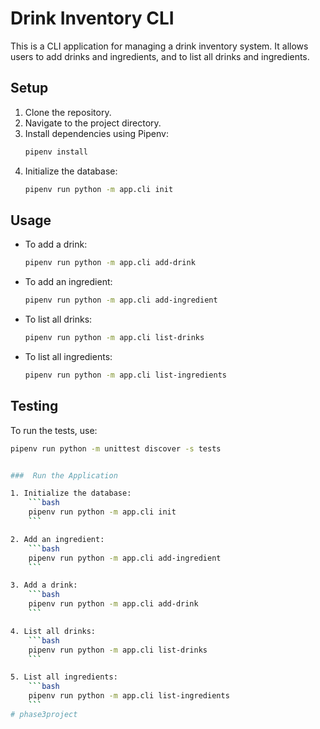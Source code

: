 # Drink Inventory CLI

This is a CLI application for managing a drink inventory system. It allows users to add drinks and ingredients, and to list all drinks and ingredients.

## Setup

1. Clone the repository.
2. Navigate to the project directory.
3. Install dependencies using Pipenv:
    ```bash
    pipenv install
    ```
4. Initialize the database:
    ```bash
    pipenv run python -m app.cli init
    ```

## Usage

- To add a drink:
    ```bash
    pipenv run python -m app.cli add-drink
    ```

- To add an ingredient:
    ```bash
    pipenv run python -m app.cli add-ingredient
    ```

- To list all drinks:
    ```bash
    pipenv run python -m app.cli list-drinks
    ```

- To list all ingredients:
    ```bash
    pipenv run python -m app.cli list-ingredients
    ```

## Testing

To run the tests, use:
```bash
pipenv run python -m unittest discover -s tests


###  Run the Application

1. Initialize the database:
    ```bash
    pipenv run python -m app.cli init
    ```

2. Add an ingredient:
    ```bash
    pipenv run python -m app.cli add-ingredient
    ```

3. Add a drink:
    ```bash
    pipenv run python -m app.cli add-drink
    ```

4. List all drinks:
    ```bash
    pipenv run python -m app.cli list-drinks
    ```

5. List all ingredients:
    ```bash
    pipenv run python -m app.cli list-ingredients
    ```
# phase3project
